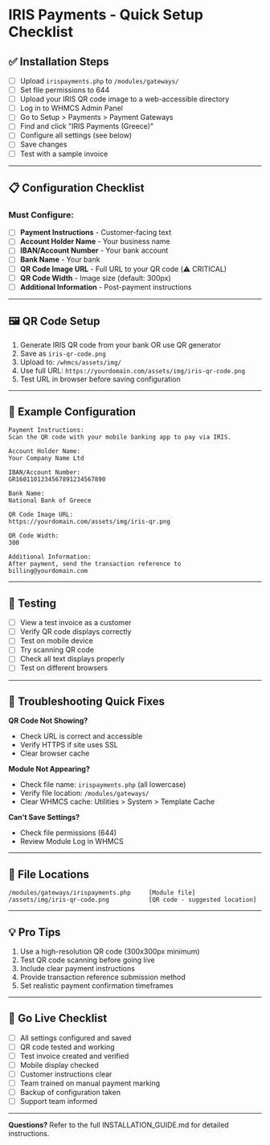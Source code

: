 # IRIS Payments - Quick Setup Checklist

## ✅ Installation Steps

- [ ] Upload `irispayments.php` to `/modules/gateways/`
- [ ] Set file permissions to 644
- [ ] Upload your IRIS QR code image to a web-accessible directory
- [ ] Log in to WHMCS Admin Panel
- [ ] Go to Setup > Payments > Payment Gateways
- [ ] Find and click "IRIS Payments (Greece)"
- [ ] Configure all settings (see below)
- [ ] Save changes
- [ ] Test with a sample invoice

---

## 📋 Configuration Checklist

### Must Configure:
- [ ] **Payment Instructions** - Customer-facing text
- [ ] **Account Holder Name** - Your business name
- [ ] **IBAN/Account Number** - Your bank account
- [ ] **Bank Name** - Your bank
- [ ] **QR Code Image URL** - Full URL to your QR code (⚠️ CRITICAL)
- [ ] **QR Code Width** - Image size (default: 300px)
- [ ] **Additional Information** - Post-payment instructions

---

## 🖼️ QR Code Setup

1. Generate IRIS QR code from your bank OR use QR generator
2. Save as `iris-qr-code.png`
3. Upload to: `/whmcs/assets/img/`
4. Use full URL: `https://yourdomain.com/assets/img/iris-qr-code.png`
5. Test URL in browser before saving configuration

---

## 🎯 Example Configuration

```
Payment Instructions:
Scan the QR code with your mobile banking app to pay via IRIS.

Account Holder Name:
Your Company Name Ltd

IBAN/Account Number:
GR1601101234567891234567890

Bank Name:
National Bank of Greece

QR Code Image URL:
https://yourdomain.com/assets/img/iris-qr.png

QR Code Width:
300

Additional Information:
After payment, send the transaction reference to billing@yourdomain.com
```

---

## 🧪 Testing

- [ ] View a test invoice as a customer
- [ ] Verify QR code displays correctly
- [ ] Test on mobile device
- [ ] Try scanning QR code
- [ ] Check all text displays properly
- [ ] Test on different browsers

---

## 🔧 Troubleshooting Quick Fixes

**QR Code Not Showing?**
- Check URL is correct and accessible
- Verify HTTPS if site uses SSL
- Clear browser cache

**Module Not Appearing?**
- Check file name: `irispayments.php` (all lowercase)
- Verify file location: `/modules/gateways/`
- Clear WHMCS cache: Utilities > System > Template Cache

**Can't Save Settings?**
- Check file permissions (644)
- Review Module Log in WHMCS

---

## 📁 File Locations

```
/modules/gateways/irispayments.php     [Module file]
/assets/img/iris-qr-code.png           [QR code - suggested location]
```

---

## 💡 Pro Tips

1. Use a high-resolution QR code (300x300px minimum)
2. Test QR code scanning before going live
3. Include clear payment instructions
4. Provide transaction reference submission method
5. Set realistic payment confirmation timeframes

---

## 🚀 Go Live Checklist

- [ ] All settings configured and saved
- [ ] QR code tested and working
- [ ] Test invoice created and verified
- [ ] Mobile display checked
- [ ] Customer instructions clear
- [ ] Team trained on manual payment marking
- [ ] Backup of configuration taken
- [ ] Support team informed

---

**Questions?** Refer to the full INSTALLATION_GUIDE.md for detailed instructions.
